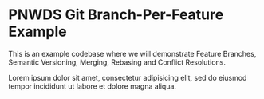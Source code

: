 # PNWDS Git Branch-Per-Feature Example

This is an example codebase where we will demonstrate Feature Branches, Semantic Versioning, Merging, Rebasing and Conflict Resolutions.

Lorem ipsum dolor sit amet, consectetur adipisicing elit, sed do eiusmod tempor incididunt ut labore et dolore magna aliqua.